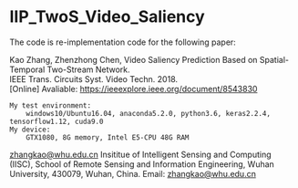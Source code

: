 # IIP_TwoS_Video_Saliency

The code is re-implementation code for the following paper: 

Kao Zhang, Zhenzhong Chen, Video Saliency Prediction Based on Spatial-Temporal Two-Stream Network.  <br />
IEEE Trans. Circuits Syst. Video Techn. 2018. <br />
[Online] Avaliable: https://ieeexplore.ieee.org/document/8543830 <br />



	My test environment:
        windows10/Ubuntu16.04, anaconda5.2.0, python3.6, keras2.2.4, tensorflow1.12, cuda9.0
	My device:
        GTX1080, 8G memory, Intel E5-CPU 48G RAM
	
	
zhangkao@whu.edu.cn
Insititue of Intelligent Sensing and Computing (IISC),
School of Remote Sensing and Information Engineering,
Wuhan University,
430079, Wuhan, China.
Email: zhangkao@whu.edu.cn
